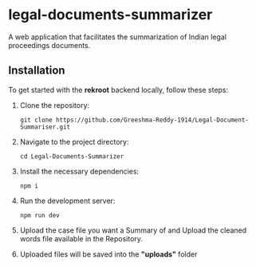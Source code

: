 # legal-documents-summarizer
A web application that facilitates the summarization of Indian legal proceedings documents.

## Installation

To get started with the **rekroot** backend locally, follow these steps:

1. Clone the repository:

    ```
    git clone https://github.com/Greeshma-Reddy-1914/Legal-Document-Summariser.git
    ```

2. Navigate to the project directory:

    ```
    cd Legal-Documents-Summarizer
    ```

3. Install the necessary dependencies:

    ```
    npm i
    ```

4. Run the development server:

    ```
    npm run dev
    ```
    
5. Upload the case file you want a Summary of and Upload the cleaned words file available in the Repository.
6. Uploaded files will be saved into the **"uploads"** folder
